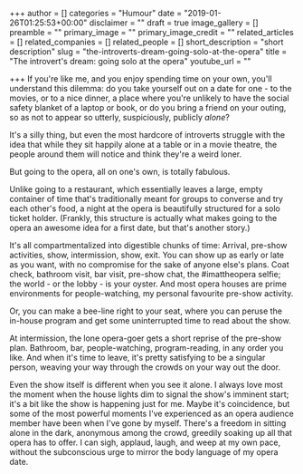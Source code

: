 +++
author = []
categories = "Humour"
date = "2019-01-26T01:25:53+00:00"
disclaimer = ""
draft = true
image_gallery = []
preamble = ""
primary_image = ""
primary_image_credit = ""
related_articles = []
related_companies = []
related_people = []
short_description = "short description"
slug = "the-introverts-dream-going-solo-at-the-opera"
title = "The introvert's dream: going solo at the opera"
youtube_url = ""

+++
If you're like me, and you enjoy spending time on your own, you'll understand this dilemma: do you take yourself out on a date for one - to the movies, or to a nice dinner, a place where you're unlikely to have the social safety blanket of a laptop or book, or do you bring a friend on your outing, so as not to appear so utterly, suspiciously, publicly _alone_?

It's a silly thing, but even the most hardcore of introverts struggle with the idea that while they sit happily alone at a table or in a movie theatre, the people around them will notice and think they're a weird loner. 

But going to the opera, all on one's own, is totally fabulous. 

Unlike going to a restaurant, which essentially leaves a large, empty container of time that's traditionally meant for groups to converse and try each other's food, a night at the opera is beautifully structured for a solo ticket holder. (Frankly, this structure is actually what makes going to the opera an awesome idea for a first date, but that's another story.)

It's all compartmentalized into digestible chunks of time: Arrival, pre-show activities, show, intermission, show, exit. You can show up as early or late as you want, with no compromise for the sake of anyone else's plans. Coat check, bathroom visit, bar visit, pre-show chat, the #imattheopera selfie; the world - or the lobby - is your oyster. And most opera houses are prime environments for people-watching, my personal favourite pre-show activity.

Or, you can make a bee-line right to your seat, where you can peruse the in-house program and get some uninterrupted time to read about the show.

At intermission, the lone opera-goer gets a short reprise of the pre-show plan. Bathroom, bar, people-watching, program-reading, in any order you like. And when it's time to leave, it's pretty satisfying to be a singular person, weaving your way through the crowds on your way out the door.

Even the show itself is different when you see it alone. I always love most the moment when the house lights dim to signal the show's imminent start; it's a bit like the show is happening just for me. Maybe it's coincidence, but some of the most powerful moments I've experienced as an opera audience member have been when I've gone by myself. There's a freedom in sitting alone in the dark, anonymous among the crowd, greedily soaking up all that opera has to offer. I can sigh, applaud, laugh, and weep at my own pace, without the subconscious urge to mirror the body language of my opera date.